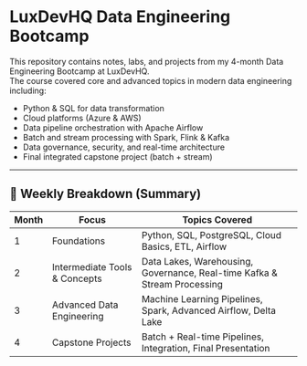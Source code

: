 # LuxDevHQ Data Engineering Bootcamp

This repository contains notes, labs, and projects from my 4-month Data Engineering Bootcamp at LuxDevHQ.  
The course covered core and advanced topics in modern data engineering including:

- Python & SQL for data transformation
- Cloud platforms (Azure & AWS)
- Data pipeline orchestration with Apache Airflow
- Batch and stream processing with Spark, Flink & Kafka
- Data governance, security, and real-time architecture
- Final integrated capstone project (batch + stream)

---

## 📆 Weekly Breakdown (Summary)

| Month | Focus                             | Topics Covered                                                                 |
|-------|-----------------------------------|--------------------------------------------------------------------------------|
| 1     | Foundations                       | Python, SQL, PostgreSQL, Cloud Basics, ETL, Airflow                           |
| 2     | Intermediate Tools & Concepts     | Data Lakes, Warehousing, Governance, Real-time Kafka & Stream Processing     |
| 3     | Advanced Data Engineering         | Machine Learning Pipelines, Spark, Advanced Airflow, Delta Lake              |
| 4     | Capstone Projects                 | Batch + Real-time Pipelines, Integration, Final Presentation                 |



